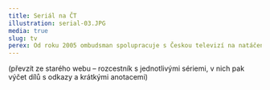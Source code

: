 ```yaml
---
title: Seriál na ČT
illustration: serial-03.JPG
media: true
slug: tv
perex: Od roku 2005 ombudsman spolupracuje s Českou televizí na natáčení speciálního publicistického pořadu, který ukazuje některé případy, jimiž se ombudsman zabýval, ale také divákům vysvětluje, jak by měli v obdobné situaci postupovat. V průběhu let se na výrobě pořadu podílelo víc režisérů, scénáristů, pořad měnil podobu i název.
---
```


(převzít ze starého webu – rozcestník s jednotlivými sériemi, v nich pak výčet dílů s odkazy a krátkými anotacemi)
